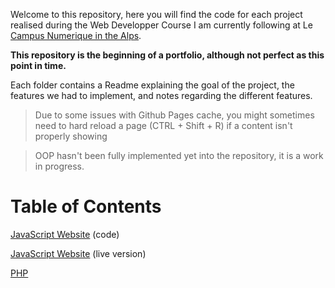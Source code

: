 Welcome to this repository, here you will find the code for each project realised during the Web Developper Course I am currently following at Le [Campus Numerique in the Alps](https://le-campus-numerique.fr/wp-content/uploads/2024/02/Programme-developpeur-avance.pdf). 

**This repository is the beginning of a portfolio, although not perfect as this point in time.**

Each folder contains a Readme explaining the goal of the project, the features we had to implement, and notes regarding the different features.

> Due to some issues with Github Pages cache, you might sometimes need to hard reload a page (CTRL + Shift + R) if a content isn't properly showing

> OOP hasn't been fully implemented yet into the repository, it is a work in progress.

# Table of Contents

[JavaScript Website](https://github.com/nightandstars/Dev_Projects/tree/main/JS_Website) (code)

[JavaScript Website](https://nightandstars.github.io/Dev_Projects/JS_Website/Home/home.html) (live version)

[PHP](https://github.com/nightandstars/Dev_Projects/tree/main/PHP)
